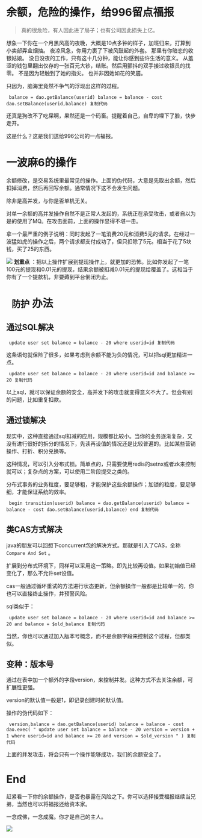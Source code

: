 # 余额，危险的操作，给996留点福报 #

> 
> 
> 
> 真的很危险，有人因此进了局子；也有公司因此损失上亿。
> 
> 

想象一下你在一个月黑风高的夜晚，大概是10点多钟的样子，加班归来，打算到小卖部弄盒烟抽。 夜凉风急，你用力裹了下被风鼓起的外套。 那里有你暗恋的收银姑娘。 没日没夜的工作，只有这十几分钟，能让你感到些许生活的意义。 从羞涩的钱包里翻出仅存的一张百元大钞，结账。然后用颤抖的双手接过收银员的找零。 不是因为轻触到了她的指尖。 也并非因她如花的笑靥。

只因为，脑海里竟然不争气的浮现出这样的过程。

` balance = dao.getBalance(userid) balance = balance - cost dao.setBalance(userid,balance) 复制代码`

还真是狗改不了吃屎啊，果然还是一个码畜。提醒着自己，自卑的埋下了脸，快步走开。

这是什么？这是我们送给996公司的一点福报。

# 一波麻6的操作 #

余额修改，是交易系统里最常见的操作。上面的伪代码，大意是先取出余额，然后扣掉消费，然后再回写余额。通常情况下这不会发生问题。

除非是高并发，与你是否单机无关。

对单一余额的高并发操作自然不是正常人发起的，系统正在承受攻击，或者自以为是的使用了MQ。在攻击面前，上面的操作显得不堪一击。

拿一个最严重的例子说明：同时发起了一笔消费20元和消费5元的请求。在经过一波猛如虎的操作之后，两个请求都支付成功了，但只扣除了5元。相当于花了5块钱，买了25的东西。

![](https://user-gold-cdn.xitu.io/2019/4/15/16a200426b2e5db0?imageView2/0/w/1280/h/960/ignore-error/1) **划重点** ：把以上操作扩展到提现操作上，就更加的恐怖。比如你发起了一笔100元的提现和0.01元的提现，结果余额被扣减0.01元的提现给覆盖了。这相当于你有了一个提款机，非要薅到平台倒闭为止。

# ` 防护` 办法 #

## 通过SQL解决 ##

` update user set balance = balance - 20 where userid=id 复制代码`

这条语句就保险了很多，如果考虑到余额不能为负的情况，可以把sql更加精进一点。

` update user set balance = balance - 20 where userid=id and balance >= 20 复制代码`

以上sql，就可以保证余额的安全，高并发下的攻击就变得意义不大了。​但会有别的问题，比如重复扣款。

## 通过锁解决 ##

现实中，这种直接通过sql扣减的应用，规模都比较小。当你的业务逐渐复杂，又没有进行很好的拆分的情况下，先读再设值的情况还是比较普遍的。比如某些营销操作、打折、积分兑换等。

这种情况，可以引入分布式锁。简单点的，只需要使用redis的setnx或者zk来控制就可以；复杂点的方案，可以使用二阶段提交之类的。

分布式事务的业务粒度，要足够粗，才能保护这些余额操作；加锁的粒度，要足够细，才能保证系统的效率。

` begin transition(userid) balance = dao.getBalance(userid) balance = balance - cost dao.setBalance(userid,balance) end 复制代码`

## 类CAS方式解决 ##

java的朋友可以回想下concurrent包的解决方式。那就是引入了CAS，全称 ` Compare And Set` 。

扩展到分布式环境下，同样可以采用这一策略。即先比较再设值。如果初始值已经变化了，那么不允许set设值。

cas一般通过循环重试的方法进行状态更新，但余额操作一般都是比较单一的，你也可以直接终止操作，并预警风险。

sql类似于：

` update user set balance = balance - 20 where userid=id and balance >= 20 and balance = $old_balance 复制代码`

当然，你也可以通过加入版本号概念，而不是余额字段来控制这个过程，但都类似。

## 变种：版本号 ##

通过在表中加一个额外的字段version，来控制并发。这种方式不去关注余额，可扩展性更强。

version的默认值一般是1，即记录创建时的默认值。

操作的伪代码如下：

` version,balance = dao.getBalance(userid) balance = balance - cost dao.exec( " update user set balance = balance - 20 version = version + 1 where userid=id and balance >= 20 and version = $old_version " ) 复制代码`

上面的并发攻击，将会只有一个操作能够成功，我们的余额安全了。

# End #

赶紧看一下你的余额操作，是否也暴露在风险之下。你可以选择接受福报继续当兄弟，当然也可以将福报还给资本家。

一念成佛，一念成魔。你才是自己的主人。

![](https://user-gold-cdn.xitu.io/2019/4/15/16a20046b8adb9ea?imageView2/0/w/1280/h/960/ignore-error/1)